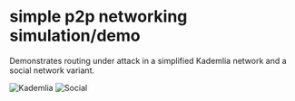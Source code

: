 # simple p2p networking simulation/demo

Demonstrates routing under attack in a simplified Kademlia network and a social network variant.

![Kademlia](https://d2w9rnfcy7mm78.cloudfront.net/4231379/original_6787ba28df5f05d6d20aa29dc67cbea3.gif?1557336513)
![Social](https://d2w9rnfcy7mm78.cloudfront.net/4232907/original_75a0ea9d8038bb26100f3aa9dea068ac.gif?1557348383)
